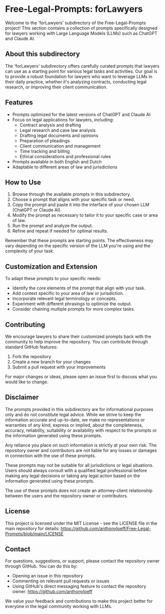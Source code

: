 # Free-Legal-Prompts: forLawyers

Welcome to the 'forLawyers' subdirectory of the Free-Legal-Prompts project! This section contains a collection of prompts specifically designed for lawyers working with Large Language Models (LLMs) such as ChatGPT and Claude AI.

## About this subdirectory

The 'forLawyers' subdirectory offers carefully curated prompts that lawyers can use as a starting point for various legal tasks and activities. Our goal is to provide a robust foundation for lawyers who want to leverage LLMs in their daily practice, whether it's analyzing contracts, conducting legal research, or improving their client communication.

## Features

- Prompts optimized for the latest versions of ChatGPT and Claude AI
- Focus on legal applications for lawyers, including:
  - Contract analysis and drafting
  - Legal research and case law analysis
  - Drafting legal documents and opinions
  - Preparation of pleadings
  - Client communication and management
  - Time tracking and billing
  - Ethical considerations and professional rules
- Prompts available in both English and Dutch
- Adaptable to different areas of law and jurisdictions

## How to Use

1. Browse through the available prompts in this subdirectory.
2. Choose a prompt that aligns with your specific task or need.
3. Copy the prompt and paste it into the interface of your chosen LLM (ChatGPT or Claude AI).
4. Modify the prompt as necessary to tailor it to your specific case or area of law.
5. Run the prompt and analyze the output.
6. Refine and repeat if needed for optimal results.

Remember that these prompts are starting points. The effectiveness may vary depending on the specific version of the LLM you're using and the complexity of your task.

## Customization and Extension

To adapt these prompts to your specific needs:

- Identify the core elements of the prompt that align with your task.
- Add context specific to your area of law or jurisdiction.
- Incorporate relevant legal terminology or concepts.
- Experiment with different phrasings to optimize the output.
- Consider chaining multiple prompts for more complex tasks.

## Contributing

We encourage lawyers to share their customized prompts back with the community to help improve the repository. You can contribute through standard GitHub features:

1. Fork the repository
2. Create a new branch for your changes
3. Submit a pull request with your improvements

For major changes or ideas, please open an issue first to discuss what you would like to change.

## Disclaimer

The prompts provided in this subdirectory are for informational purposes only and do not constitute legal advice. While we strive to keep the information accurate and up-to-date, we make no representations or warranties of any kind, express or implied, about the completeness, accuracy, reliability, suitability or availability with respect to the prompts or the information generated using these prompts.

Any reliance you place on such information is strictly at your own risk. The repository owner and contributors are not liable for any losses or damages in connection with the use of these prompts.

These prompts may not be suitable for all jurisdictions or legal situations. Users should always consult with a qualified legal professional before making any legal decisions or taking any legal action based on the information generated using these prompts.

The use of these prompts does not create an attorney-client relationship between the users and the repository owner or contributors.

## License

This project is licensed under the MIT License - see the LICENSE file in the main repository for details: https://github.com/anthonyloeff/Free-Legal-Prompts/blob/main/LICENSE

## Contact

For questions, suggestions, or support, please contact the repository owner through GitHub. You can do this by:
- Opening an issue in this repository
- Commenting on relevant pull requests or issues
- Using GitHub's direct messaging feature to contact the repository owner: https://github.com/anthonyloeff

We value your feedback and contributions to make this project better for everyone in the legal community working with LLMs.